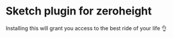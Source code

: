 # Sketch plugin for zeroheight

Installing this will grant you access to the best ride of your life 👌
